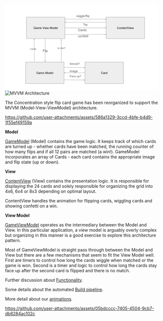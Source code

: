 <svg version="1.1" viewBox="0.0 0.0 960.0 540.0" fill="none" stroke="none" stroke-linecap="square" stroke-miterlimit="10" xmlns:xlink="http://www.w3.org/1999/xlink" xmlns="http://www.w3.org/2000/svg"><clipPath id="g38647408c6e_0_0.0"><path d="m0 0l960.0 0l0 540.0l-960.0 0l0 -540.0z" clip-rule="nonzero"/></clipPath><g clip-path="url(#g38647408c6e_0_0.0)"><path fill="#ffffff" d="m0 0l960.0 0l0 540.0l-960.0 0z" fill-rule="evenodd"/><path fill="#eeeeee" d="m133.4462 82.7664l240.91339 0l0 133.98425l-240.91339 0z" fill-rule="evenodd"/><path stroke="#595959" stroke-width="1.0" stroke-linejoin="round" stroke-linecap="butt" d="m133.4462 82.7664l240.91339 0l0 133.98425l-240.91339 0z" fill-rule="evenodd"/><path fill="#000000" d="m185.54895 151.44415l0 -1.578125l5.65625 0l0 4.953125q-1.296875 1.046875 -2.6875 1.578125q-1.375 0.515625 -2.84375 0.515625q-1.96875 0 -3.578125 -0.84375q-1.609375 -0.84375 -2.421875 -2.4375q-0.8125 -1.59375 -0.8125 -3.5625q0 -1.953125 0.8125 -3.640625q0.8125 -1.6875 2.34375 -2.5q1.53125 -0.828125 3.515625 -0.828125q1.453125 0 2.625 0.46875q1.171875 0.46875 1.828125 1.3125q0.671875 0.828125 1.015625 2.171875l-1.59375 0.4375q-0.296875 -1.015625 -0.75 -1.59375q-0.4375 -0.59375 -1.265625 -0.9375q-0.828125 -0.34375 -1.84375 -0.34375q-1.203125 0 -2.09375 0.375q-0.890625 0.359375 -1.4375 0.96875q-0.53125 0.59375 -0.828125 1.3125q-0.515625 1.234375 -0.515625 2.6875q0 1.78125 0.609375 2.984375q0.625 1.203125 1.796875 1.796875q1.171875 0.578125 2.5 0.578125q1.140625 0 2.234375 -0.4375q1.09375 -0.453125 1.65625 -0.953125l0 -2.484375l-3.921875 0zm14.370804 4.046875q-0.921875 0.765625 -1.765625 1.09375q-0.828125 0.3125 -1.796875 0.3125q-1.59375 0 -2.453125 -0.78125q-0.859375 -0.78125 -0.859375 -1.984375q0 -0.71875 0.328125 -1.296875q0.328125 -0.59375 0.84375 -0.9375q0.53125 -0.359375 1.1875 -0.546875q0.46875 -0.125 1.453125 -0.25q1.984375 -0.234375 2.921875 -0.5625q0.015625 -0.34375 0.015625 -0.421875q0 -1.0 -0.46875 -1.421875q-0.625 -0.546875 -1.875 -0.546875q-1.15625 0 -1.703125 0.40625q-0.546875 0.40625 -0.8125 1.421875l-1.609375 -0.21875q0.21875 -1.015625 0.71875 -1.640625q0.5 -0.640625 1.453125 -0.984375q0.953125 -0.34375 2.1875 -0.34375q1.25 0 2.015625 0.296875q0.78125 0.28125 1.140625 0.734375q0.375 0.4375 0.515625 1.109375q0.078125 0.421875 0.078125 1.515625l0 2.1875q0 2.28125 0.109375 2.890625q0.109375 0.59375 0.40625 1.15625l-1.703125 0q-0.265625 -0.515625 -0.328125 -1.1875zm-0.140625 -3.671875q-0.890625 0.375 -2.671875 0.625q-1.015625 0.140625 -1.4375 0.328125q-0.421875 0.1875 -0.65625 0.53125q-0.21875 0.34375 -0.21875 0.78125q0 0.65625 0.5 1.09375q0.5 0.4375 1.453125 0.4375q0.9375 0 1.671875 -0.40625q0.75 -0.421875 1.09375 -1.140625q0.265625 -0.5625 0.265625 -1.640625l0 -0.609375zm4.203842 4.859375l0 -9.671875l1.46875 0l0 1.359375q0.453125 -0.71875 1.203125 -1.140625q0.765625 -0.4375 1.71875 -0.4375q1.078125 0 1.765625 0.453125q0.6875 0.4375 0.96875 1.234375q1.15625 -1.6875 2.984375 -1.6875q1.453125 0 2.21875 0.796875q0.78125 0.796875 0.78125 2.453125l0 6.640625l-1.640625 0l0 -6.09375q0 -0.984375 -0.15625 -1.40625q-0.15625 -0.4375 -0.578125 -0.703125q-0.421875 -0.265625 -0.984375 -0.265625q-1.015625 0 -1.6875 0.6875q-0.671875 0.671875 -0.671875 2.15625l0 5.625l-1.640625 0l0 -6.28125q0 -1.09375 -0.40625 -1.640625q-0.40625 -0.546875 -1.3125 -0.546875q-0.6875 0 -1.28125 0.359375q-0.59375 0.359375 -0.859375 1.0625q-0.25 0.703125 -0.25 2.03125l0 5.015625l-1.640625 0zm22.165802 -3.109375l1.6875 0.203125q-0.40625 1.484375 -1.484375 2.3125q-1.078125 0.8125 -2.765625 0.8125q-2.125 0 -3.375 -1.296875q-1.234375 -1.3125 -1.234375 -3.671875q0 -2.453125 1.25 -3.796875q1.265625 -1.34375 3.265625 -1.34375q1.9375 0 3.15625 1.328125q1.234375 1.3125 1.234375 3.703125q0 0.15625 0 0.4375l-7.21875 0q0.09375 1.59375 0.90625 2.453125q0.8125 0.84375 2.015625 0.84375q0.90625 0 1.546875 -0.46875q0.640625 -0.484375 1.015625 -1.515625zm-5.390625 -2.65625l5.40625 0q-0.109375 -1.21875 -0.625 -1.828125q-0.78125 -0.953125 -2.03125 -0.953125q-1.125 0 -1.90625 0.765625q-0.765625 0.75 -0.84375 2.015625zm18.340271 5.765625l-5.171875 -13.359375l1.921875 0l3.46875 9.703125q0.421875 1.171875 0.703125 2.1875q0.3125 -1.09375 0.71875 -2.1875l3.609375 -9.703125l1.796875 0l-5.234375 13.359375l-1.8125 0zm8.0907135 -11.46875l0 -1.890625l1.640625 0l0 1.890625l-1.640625 0zm0 11.46875l0 -9.671875l1.640625 0l0 9.671875l-1.640625 0zm10.769821 -3.109375l1.6875 0.203125q-0.40625 1.484375 -1.484375 2.3125q-1.078125 0.8125 -2.765625 0.8125q-2.125 0 -3.375 -1.296875q-1.234375 -1.3125 -1.234375 -3.671875q0 -2.453125 1.25 -3.796875q1.265625 -1.34375 3.265625 -1.34375q1.9375 0 3.15625 1.328125q1.234375 1.3125 1.234375 3.703125q0 0.15625 0 0.4375l-7.21875 0q0.09375 1.59375 0.90625 2.453125q0.8125 0.84375 2.015625 0.84375q0.90625 0 1.546875 -0.46875q0.640625 -0.484375 1.015625 -1.515625zm-5.390625 -2.65625l5.40625 0q-0.109375 -1.21875 -0.625 -1.828125q-0.78125 -0.953125 -2.03125 -0.953125q-1.125 0 -1.90625 0.765625q-0.765625 0.75 -0.84375 2.015625zm10.922607 5.765625l-2.96875 -9.671875l1.703125 0l1.53125 5.578125l0.578125 2.078125q0.046875 -0.15625 0.5 -2.0l1.546875 -5.65625l1.6875 0l1.4375 5.609375l0.484375 1.84375l0.5625 -1.859375l1.65625 -5.59375l1.59375 0l-3.03125 9.671875l-1.703125 0l-1.53125 -5.796875l-0.375 -1.640625l-1.953125 7.4375l-1.71875 0zm17.03125 0l0 -13.359375l2.65625 0l3.15625 9.453125q0.4375 1.328125 0.640625 1.984375q0.234375 -0.734375 0.703125 -2.140625l3.203125 -9.296875l2.375 0l0 13.359375l-1.703125 0l0 -11.171875l-3.875 11.171875l-1.59375 0l-3.859375 -11.375l0 11.375l-1.703125 0zm14.775177 -4.84375q0 -2.6875 1.484375 -3.96875q1.25 -1.078125 3.046875 -1.078125q2.0 0 3.265625 1.3125q1.265625 1.296875 1.265625 3.609375q0 1.859375 -0.5625 2.9375q-0.5625 1.0625 -1.640625 1.65625q-1.0625 0.59375 -2.328125 0.59375q-2.03125 0 -3.28125 -1.296875q-1.25 -1.3125 -1.25 -3.765625zm1.6875 0q0 1.859375 0.796875 2.796875q0.8125 0.921875 2.046875 0.921875q1.21875 0 2.03125 -0.921875q0.8125 -0.9375 0.8125 -2.84375q0 -1.796875 -0.8125 -2.71875q-0.8125 -0.921875 -2.03125 -0.921875q-1.234375 0 -2.046875 0.921875q-0.796875 0.90625 -0.796875 2.765625zm15.563202 4.84375l0 -1.21875q-0.90625 1.4375 -2.703125 1.4375q-1.15625 0 -2.125 -0.640625q-0.96875 -0.640625 -1.5 -1.78125q-0.53125 -1.140625 -0.53125 -2.625q0 -1.453125 0.484375 -2.625q0.484375 -1.1875 1.4375 -1.8125q0.96875 -0.625 2.171875 -0.625q0.875 0 1.546875 0.375q0.6875 0.359375 1.109375 0.953125l0 -4.796875l1.640625 0l0 13.359375l-1.53125 0zm-5.171875 -4.828125q0 1.859375 0.78125 2.78125q0.78125 0.921875 1.84375 0.921875q1.078125 0 1.828125 -0.875q0.75 -0.890625 0.75 -2.6875q0 -1.984375 -0.765625 -2.90625q-0.765625 -0.9375 -1.890625 -0.9375q-1.078125 0 -1.8125 0.890625q-0.734375 0.890625 -0.734375 2.8125zm15.906982 1.71875l1.6875 0.203125q-0.40625 1.484375 -1.484375 2.3125q-1.078125 0.8125 -2.765625 0.8125q-2.125 0 -3.375 -1.296875q-1.234375 -1.3125 -1.234375 -3.671875q0 -2.453125 1.25 -3.796875q1.265625 -1.34375 3.265625 -1.34375q1.9375 0 3.15625 1.328125q1.234375 1.3125 1.234375 3.703125q0 0.15625 0 0.4375l-7.21875 0q0.09375 1.59375 0.90625 2.453125q0.8125 0.84375 2.015625 0.84375q0.90625 0 1.546875 -0.46875q0.640625 -0.484375 1.015625 -1.515625zm-5.390625 -2.65625l5.40625 0q-0.109375 -1.21875 -0.625 -1.828125q-0.78125 -0.953125 -2.03125 -0.953125q-1.125 0 -1.90625 0.765625q-0.765625 0.75 -0.84375 2.015625zm9.094452 5.765625l0 -13.359375l1.640625 0l0 13.359375l-1.640625 0z" fill-rule="nonzero"/><path fill="#eeeeee" d="m632.9055 82.7664l240.91339 0l0 133.98425l-240.91339 0z" fill-rule="evenodd"/><path stroke="#595959" stroke-width="1.0" stroke-linejoin="round" stroke-linecap="butt" d="m632.9055 82.7664l240.91339 0l0 133.98425l-240.91339 0z" fill-rule="evenodd"/><path fill="#000000" d="m711.60986 151.99103l1.765625 0.453125q-0.5625 2.171875 -2.0 3.328125q-1.4375 1.140625 -3.53125 1.140625q-2.15625 0 -3.515625 -0.875q-1.34375 -0.890625 -2.0625 -2.546875q-0.703125 -1.671875 -0.703125 -3.59375q0 -2.078125 0.796875 -3.625q0.796875 -1.5625 2.265625 -2.359375q1.484375 -0.8125 3.25 -0.8125q2.0 0 3.359375 1.015625q1.375 1.015625 1.90625 2.875l-1.734375 0.40625q-0.46875 -1.453125 -1.359375 -2.109375q-0.875 -0.671875 -2.203125 -0.671875q-1.546875 0 -2.578125 0.734375q-1.03125 0.734375 -1.453125 1.984375q-0.421875 1.234375 -0.421875 2.5625q0 1.703125 0.5 2.96875q0.5 1.265625 1.546875 1.90625q1.046875 0.625 2.265625 0.625q1.484375 0 2.515625 -0.859375q1.03125 -0.859375 1.390625 -2.546875zm3.1291504 -0.15625q0 -2.6875 1.484375 -3.96875q1.25 -1.078125 3.046875 -1.078125q2.0 0 3.265625 1.3125q1.265625 1.296875 1.265625 3.609375q0 1.859375 -0.5625 2.9375q-0.5625 1.0625 -1.640625 1.65625q-1.0625 0.59375 -2.328125 0.59375q-2.03125 0 -3.28125 -1.296875q-1.25 -1.3125 -1.25 -3.765625zm1.6875 0q0 1.859375 0.796875 2.796875q0.8125 0.921875 2.046875 0.921875q1.21875 0 2.03125 -0.921875q0.8125 -0.9375 0.8125 -2.84375q0 -1.796875 -0.8125 -2.71875q-0.8125 -0.921875 -2.03125 -0.921875q-1.234375 0 -2.046875 0.921875q-0.796875 0.90625 -0.796875 2.765625zm9.297607 4.84375l0 -9.671875l1.46875 0l0 1.375q1.0625 -1.59375 3.078125 -1.59375q0.875 0 1.609375 0.3125q0.734375 0.3125 1.09375 0.828125q0.375 0.5 0.515625 1.203125q0.09375 0.453125 0.09375 1.59375l0 5.953125l-1.640625 0l0 -5.890625q0 -1.0 -0.203125 -1.484375q-0.1875 -0.5 -0.671875 -0.796875q-0.484375 -0.296875 -1.140625 -0.296875q-1.046875 0 -1.8125 0.671875q-0.75 0.65625 -0.75 2.515625l0 5.28125l-1.640625 0zm13.953857 -1.46875l0.234375 1.453125q-0.6875 0.140625 -1.234375 0.140625q-0.890625 0 -1.390625 -0.28125q-0.484375 -0.28125 -0.6875 -0.734375q-0.203125 -0.46875 -0.203125 -1.9375l0 -5.578125l-1.203125 0l0 -1.265625l1.203125 0l0 -2.390625l1.625 -0.984375l0 3.375l1.65625 0l0 1.265625l-1.65625 0l0 5.671875q0 0.6875 0.078125 0.890625q0.09375 0.203125 0.28125 0.328125q0.203125 0.109375 0.578125 0.109375q0.265625 0 0.71875 -0.0625zm8.230164 -1.640625l1.6875 0.203125q-0.40625 1.484375 -1.484375 2.3125q-1.078125 0.8125 -2.765625 0.8125q-2.125 0 -3.375 -1.296875q-1.234375 -1.3125 -1.234375 -3.671875q0 -2.453125 1.25 -3.796875q1.265625 -1.34375 3.265625 -1.34375q1.9375 0 3.15625 1.328125q1.234375 1.3125 1.234375 3.703125q0 0.15625 0 0.4375l-7.21875 0q0.09375 1.59375 0.90625 2.453125q0.8125 0.84375 2.015625 0.84375q0.90625 0 1.546875 -0.46875q0.640625 -0.484375 1.015625 -1.515625zm-5.390625 -2.65625l5.40625 0q-0.109375 -1.21875 -0.625 -1.828125q-0.78125 -0.953125 -2.03125 -0.953125q-1.125 0 -1.90625 0.765625q-0.765625 0.75 -0.84375 2.015625zm9.141357 5.765625l0 -9.671875l1.46875 0l0 1.375q1.0625 -1.59375 3.078125 -1.59375q0.875 0 1.609375 0.3125q0.734375 0.3125 1.09375 0.828125q0.375 0.5 0.515625 1.203125q0.09375 0.453125 0.09375 1.59375l0 5.953125l-1.640625 0l0 -5.890625q0 -1.0 -0.203125 -1.484375q-0.1875 -0.5 -0.671875 -0.796875q-0.484375 -0.296875 -1.140625 -0.296875q-1.046875 0 -1.8125 0.671875q-0.75 0.65625 -0.75 2.515625l0 5.28125l-1.640625 0zm13.953796 -1.46875l0.234375 1.453125q-0.6875 0.140625 -1.234375 0.140625q-0.890625 0 -1.390625 -0.28125q-0.484375 -0.28125 -0.6875 -0.734375q-0.203125 -0.46875 -0.203125 -1.9375l0 -5.578125l-1.203125 0l0 -1.265625l1.203125 0l0 -2.390625l1.625 -0.984375l0 3.375l1.65625 0l0 1.265625l-1.65625 0l0 5.671875q0 0.6875 0.078125 0.890625q0.09375 0.203125 0.28125 0.328125q0.203125 0.109375 0.578125 0.109375q0.265625 0 0.71875 -0.0625zm5.6208496 1.46875l-5.171875 -13.359375l1.921875 0l3.46875 9.703125q0.421875 1.171875 0.703125 2.1875q0.3125 -1.09375 0.71875 -2.1875l3.609375 -9.703125l1.796875 0l-5.234375 13.359375l-1.8125 0zm8.090698 -11.46875l0 -1.890625l1.640625 0l0 1.890625l-1.640625 0zm0 11.46875l0 -9.671875l1.640625 0l0 9.671875l-1.640625 0zm10.769836 -3.109375l1.6875 0.203125q-0.40625 1.484375 -1.484375 2.3125q-1.078125 0.8125 -2.765625 0.8125q-2.125 0 -3.375 -1.296875q-1.234375 -1.3125 -1.234375 -3.671875q0 -2.453125 1.25 -3.796875q1.265625 -1.34375 3.265625 -1.34375q1.9375 0 3.15625 1.328125q1.234375 1.3125 1.234375 3.703125q0 0.15625 0 0.4375l-7.21875 0q0.09375 1.59375 0.90625 2.453125q0.8125 0.84375 2.015625 0.84375q0.90625 0 1.546875 -0.46875q0.640625 -0.484375 1.015625 -1.515625zm-5.390625 -2.65625l5.40625 0q-0.109375 -1.21875 -0.625 -1.828125q-0.78125 -0.953125 -2.03125 -0.953125q-1.125 0 -1.90625 0.765625q-0.765625 0.75 -0.84375 2.015625zm10.922546 5.765625l-2.96875 -9.671875l1.703125 0l1.53125 5.578125l0.578125 2.078125q0.046875 -0.15625 0.5 -2.0l1.546875 -5.65625l1.6875 0l1.4375 5.609375l0.484375 1.84375l0.5625 -1.859375l1.65625 -5.59375l1.59375 0l-3.03125 9.671875l-1.703125 0l-1.53125 -5.796875l-0.375 -1.640625l-1.953125 7.4375l-1.71875 0z" fill-rule="nonzero"/><path fill="#eeeeee" d="m128.11548 363.56693l240.91339 0l0 133.98425l-240.91339 0z" fill-rule="evenodd"/><path stroke="#595959" stroke-width="1.0" stroke-linejoin="round" stroke-linecap="butt" d="m128.11548 363.56693l240.91339 0l0 133.98425l-240.91339 0z" fill-rule="evenodd"/><path fill="#000000" d="m202.8598 432.2447l0 -1.578125l5.65625 0l0 4.953125q-1.296875 1.046875 -2.6875 1.578125q-1.375 0.515625 -2.84375 0.515625q-1.96875 0 -3.578125 -0.84375q-1.609375 -0.84375 -2.421875 -2.4375q-0.8125 -1.59375 -0.8125 -3.5625q0 -1.953125 0.8125 -3.640625q0.8125 -1.6875 2.34375 -2.5q1.53125 -0.828125 3.515625 -0.828125q1.453125 0 2.625 0.46875q1.171875 0.46875 1.828125 1.3125q0.671875 0.828125 1.015625 2.171875l-1.59375 0.4375q-0.296875 -1.015625 -0.75 -1.59375q-0.4375 -0.59375 -1.265625 -0.9375q-0.828125 -0.34375 -1.84375 -0.34375q-1.203125 0 -2.09375 0.375q-0.890625 0.359375 -1.4375 0.96875q-0.53125 0.59375 -0.828125 1.3125q-0.515625 1.234375 -0.515625 2.6875q0 1.78125 0.609375 2.984375q0.625 1.203125 1.796875 1.796875q1.171875 0.578125 2.5 0.578125q1.140625 0 2.234375 -0.4375q1.09375 -0.453125 1.65625 -0.953125l0 -2.484375l-3.921875 0zm14.370804 4.046875q-0.921875 0.765625 -1.765625 1.09375q-0.828125 0.3125 -1.796875 0.3125q-1.59375 0 -2.453125 -0.78125q-0.859375 -0.78125 -0.859375 -1.984375q0 -0.71875 0.328125 -1.296875q0.328125 -0.59375 0.84375 -0.9375q0.53125 -0.359375 1.1875 -0.546875q0.46875 -0.125 1.453125 -0.25q1.984375 -0.234375 2.921875 -0.5625q0.015625 -0.34375 0.015625 -0.421875q0 -1.0 -0.46875 -1.421875q-0.625 -0.546875 -1.875 -0.546875q-1.15625 0 -1.703125 0.40625q-0.546875 0.40625 -0.8125 1.421875l-1.609375 -0.21875q0.21875 -1.015625 0.71875 -1.640625q0.5 -0.640625 1.453125 -0.984375q0.953125 -0.34375 2.1875 -0.34375q1.25 0 2.015625 0.296875q0.78125 0.28125 1.140625 0.734375q0.375 0.4375 0.515625 1.109375q0.078125 0.421875 0.078125 1.515625l0 2.1875q0 2.28125 0.109375 2.890625q0.109375 0.59375 0.40625 1.15625l-1.703125 0q-0.265625 -0.515625 -0.328125 -1.1875zm-0.140625 -3.671875q-0.890625 0.375 -2.671875 0.625q-1.015625 0.140625 -1.4375 0.328125q-0.421875 0.1875 -0.65625 0.53125q-0.21875 0.34375 -0.21875 0.78125q0 0.65625 0.5 1.09375q0.5 0.4375 1.453125 0.4375q0.9375 0 1.671875 -0.40625q0.75 -0.421875 1.09375 -1.140625q0.265625 -0.5625 0.265625 -1.640625l0 -0.609375zm4.203842 4.859375l0 -9.671875l1.46875 0l0 1.359375q0.453125 -0.71875 1.203125 -1.140625q0.765625 -0.4375 1.71875 -0.4375q1.078125 0 1.765625 0.453125q0.6875 0.4375 0.96875 1.234375q1.15625 -1.6875 2.984375 -1.6875q1.453125 0 2.21875 0.796875q0.78125 0.796875 0.78125 2.453125l0 6.640625l-1.640625 0l0 -6.09375q0 -0.984375 -0.15625 -1.40625q-0.15625 -0.4375 -0.578125 -0.703125q-0.421875 -0.265625 -0.984375 -0.265625q-1.015625 0 -1.6875 0.6875q-0.671875 0.671875 -0.671875 2.15625l0 5.625l-1.640625 0l0 -6.28125q0 -1.09375 -0.40625 -1.640625q-0.40625 -0.546875 -1.3125 -0.546875q-0.6875 0 -1.28125 0.359375q-0.59375 0.359375 -0.859375 1.0625q-0.25 0.703125 -0.25 2.03125l0 5.015625l-1.640625 0zm22.165802 -3.109375l1.6875 0.203125q-0.40625 1.484375 -1.484375 2.3125q-1.078125 0.8125 -2.765625 0.8125q-2.125 0 -3.375 -1.296875q-1.234375 -1.3125 -1.234375 -3.671875q0 -2.453125 1.25 -3.796875q1.265625 -1.34375 3.265625 -1.34375q1.9375 0 3.15625 1.328125q1.234375 1.3125 1.234375 3.703125q0 0.15625 0 0.4375l-7.21875 0q0.09375 1.59375 0.90625 2.453125q0.8125 0.84375 2.015625 0.84375q0.90625 0 1.546875 -0.46875q0.640625 -0.484375 1.015625 -1.515625zm-5.390625 -2.65625l5.40625 0q-0.109375 -1.21875 -0.625 -1.828125q-0.78125 -0.953125 -2.03125 -0.953125q-1.125 0 -1.90625 0.765625q-0.765625 0.75 -0.84375 2.015625zm14.480896 5.765625l0 -13.359375l2.65625 0l3.15625 9.453125q0.4375 1.328125 0.640625 1.984375q0.234375 -0.734375 0.703125 -2.140625l3.203125 -9.296875l2.375 0l0 13.359375l-1.703125 0l0 -11.171875l-3.875 11.171875l-1.59375 0l-3.859375 -11.375l0 11.375l-1.703125 0zm14.775177 -4.84375q0 -2.6875 1.484375 -3.96875q1.25 -1.078125 3.046875 -1.078125q2.0 0 3.265625 1.3125q1.265625 1.296875 1.265625 3.609375q0 1.859375 -0.5625 2.9375q-0.5625 1.0625 -1.640625 1.65625q-1.0625 0.59375 -2.328125 0.59375q-2.03125 0 -3.28125 -1.296875q-1.25 -1.3125 -1.25 -3.765625zm1.6875 0q0 1.859375 0.796875 2.796875q0.8125 0.921875 2.046875 0.921875q1.21875 0 2.03125 -0.921875q0.8125 -0.9375 0.8125 -2.84375q0 -1.796875 -0.8125 -2.71875q-0.8125 -0.921875 -2.03125 -0.921875q-1.234375 0 -2.046875 0.921875q-0.796875 0.90625 -0.796875 2.765625zm15.563232 4.84375l0 -1.21875q-0.90625 1.4375 -2.703125 1.4375q-1.15625 0 -2.125 -0.640625q-0.96875 -0.640625 -1.5 -1.78125q-0.53125 -1.140625 -0.53125 -2.625q0 -1.453125 0.484375 -2.625q0.484375 -1.1875 1.4375 -1.8125q0.96875 -0.625 2.171875 -0.625q0.875 0 1.546875 0.375q0.6875 0.359375 1.109375 0.953125l0 -4.796875l1.640625 0l0 13.359375l-1.53125 0zm-5.171875 -4.828125q0 1.859375 0.78125 2.78125q0.78125 0.921875 1.84375 0.921875q1.078125 0 1.828125 -0.875q0.75 -0.890625 0.75 -2.6875q0 -1.984375 -0.765625 -2.90625q-0.765625 -0.9375 -1.890625 -0.9375q-1.078125 0 -1.8125 0.890625q-0.734375 0.890625 -0.734375 2.8125zm15.906952 1.71875l1.6875 0.203125q-0.40625 1.484375 -1.484375 2.3125q-1.078125 0.8125 -2.765625 0.8125q-2.125 0 -3.375 -1.296875q-1.234375 -1.3125 -1.234375 -3.671875q0 -2.453125 1.25 -3.796875q1.265625 -1.34375 3.265625 -1.34375q1.9375 0 3.15625 1.328125q1.234375 1.3125 1.234375 3.703125q0 0.15625 0 0.4375l-7.21875 0q0.09375 1.59375 0.90625 2.453125q0.8125 0.84375 2.015625 0.84375q0.90625 0 1.546875 -0.46875q0.640625 -0.484375 1.015625 -1.515625zm-5.390625 -2.65625l5.40625 0q-0.109375 -1.21875 -0.625 -1.828125q-0.78125 -0.953125 -2.03125 -0.953125q-1.125 0 -1.90625 0.765625q-0.765625 0.75 -0.84375 2.015625zm9.094482 5.765625l0 -13.359375l1.640625 0l0 13.359375l-1.640625 0z" fill-rule="nonzero"/><path fill="#000000" fill-opacity="0.0" d="m632.10236 114.53018l-258.55118 0" fill-rule="evenodd"/><path stroke="#595959" stroke-width="1.0" stroke-linejoin="round" stroke-linecap="butt" d="m632.10236 114.53018l-252.55118 0" fill-rule="evenodd"/><path fill="#595959" stroke="#595959" stroke-width="1.0" stroke-linecap="butt" d="m379.55118 112.87845l-4.538086 1.6517334l4.538086 1.6517334z" fill-rule="evenodd"/><path fill="#000000" fill-opacity="0.0" d="m479.60892 109.34777l92.47244 0l0 40.409447l-92.47244 0z" fill-rule="evenodd"/><path fill="#595959" d="m493.10892 134.98776l0 -10.937492l-4.09375 0l0 -1.46875l9.828125 0l0 1.46875l-4.09375 0l0 10.937492l-1.640625 0zm11.163513 -1.109375q-0.84375 0.71875 -1.625 1.015625q-0.78125 0.296875 -1.671875 0.296875q-1.484375 0 -2.28125 -0.71875q-0.796875 -0.734375 -0.796875 -1.859375q0 -0.65625 0.296875 -1.203125q0.3125 -0.546875 0.796875 -0.875q0.484375 -0.328125 1.09375 -0.5q0.4375 -0.109375 1.34375 -0.21875q1.84375 -0.21875 2.71875 -0.53125q0.015625 -0.3125 0.015625 -0.390625q0 -0.9374924 -0.4375 -1.3124924q-0.578125 -0.515625 -1.734375 -0.515625q-1.078125 0 -1.59375 0.375q-0.5 0.375 -0.75 1.3281174l-1.484375 -0.203125q0.203125 -0.9531174 0.65625 -1.5312424q0.46875 -0.59375 1.34375 -0.90625q0.890625 -0.328125 2.046875 -0.328125q1.15625 0 1.875 0.28125q0.71875 0.265625 1.046875 0.671875q0.34375 0.40625 0.484375 1.03125q0.078125 0.39061737 0.078125 1.4062424l0 2.03125q0 2.125 0.09375 2.6875q0.09375 0.5625 0.390625 1.078125l-1.59375 0q-0.234375 -0.46875 -0.3125 -1.109375zm-0.125 -3.40625q-0.828125 0.34375 -2.484375 0.578125q-0.9375 0.140625 -1.328125 0.3125q-0.390625 0.171875 -0.609375 0.5q-0.203125 0.3125 -0.203125 0.71875q0 0.609375 0.453125 1.015625q0.46875 0.40625 1.359375 0.40625q0.875 0 1.5625 -0.390625q0.6875 -0.390625 1.015625 -1.046875q0.234375 -0.515625 0.234375 -1.53125l0 -0.5625zm3.90271 7.953125l0 -12.421867l1.390625 0l0 1.171875q0.484375 -0.6875 1.09375 -1.03125q0.625 -0.34375 1.5155945 -0.34375q1.140625 0 2.015625 0.59375q0.890625 0.59375 1.328125 1.6718674q0.453125 1.078125 0.453125 2.359375q0 1.375 -0.5 2.484375q-0.484375 1.109375 -1.4375 1.703125q-0.9375 0.578125 -1.9687195 0.578125q-0.765625 0 -1.375 -0.3125q-0.609375 -0.328125 -0.984375 -0.828125l0 4.375l-1.53125 0zm1.375 -7.875q0 1.734375 0.703125 2.5625q0.703125 0.828125 1.703125 0.828125q1.0155945 0 1.7343445 -0.859375q0.734375 -0.859375 0.734375 -2.65625q0 -1.71875 -0.71875 -2.5781174q-0.703125 -0.859375 -1.6874695 -0.859375q-0.96875 0 -1.71875 0.921875q-0.75 0.9062424 -0.75 2.6406174z" fill-rule="nonzero"/><path fill="#000000" fill-opacity="0.0" d="m374.3596 149.75853l258.55118 0" fill-rule="evenodd"/><path stroke="#595959" stroke-width="1.0" stroke-linejoin="round" stroke-linecap="butt" d="m374.3596 149.75853l252.55118 0" fill-rule="evenodd"/><path fill="#595959" stroke="#595959" stroke-width="1.0" stroke-linecap="butt" d="m626.91077 151.41026l4.538086 -1.6517334l-4.538086 -1.6517334z" fill-rule="evenodd"/><path fill="#000000" fill-opacity="0.0" d="m447.97113 142.1378l155.74805 0l0 43.62204l-155.74805 0z" fill-rule="evenodd"/><path fill="#595959" d="m468.73676 165.32217l1.890625 0.46875q-0.59375 2.34375 -2.140625 3.578125q-1.546875 1.21875 -3.796875 1.21875q-2.3125 0 -3.765625 -0.9375q-1.4375 -0.953125 -2.203125 -2.734375q-0.75 -1.796875 -0.75 -3.84375q0 -2.234375 0.84375 -3.890625q0.859375 -1.671875 2.4375 -2.53125q1.578125 -0.875 3.46875 -0.875q2.15625 0 3.609375 1.09375q1.46875 1.09375 2.046875 3.078125l-1.859375 0.4375q-0.5 -1.5625 -1.453125 -2.265625q-0.9375 -0.71875 -2.375 -0.71875q-1.65625 0 -2.765625 0.796875q-1.109375 0.78125 -1.5625 2.125q-0.4375 1.328125 -0.4375 2.734375q0 1.828125 0.53125 3.203125q0.53125 1.359375 1.65625 2.03125q1.125 0.671875 2.421875 0.671875q1.59375 0 2.703125 -0.921875q1.109375 -0.921875 1.5 -2.71875zm10.771484 3.734375q-0.984375 0.828125 -1.890625 1.171875q-0.90625 0.34375 -1.9375 0.34375q-1.703125 0 -2.625 -0.828125q-0.921875 -0.84375 -0.921875 -2.140625q0 -0.765625 0.34375 -1.390625q0.359375 -0.625 0.921875 -1.0q0.5625 -0.390625 1.265625 -0.59375q0.515625 -0.125 1.5625 -0.265625q2.125 -0.25 3.125 -0.59375q0.015625 -0.359375 0.015625 -0.46875q0 -1.0625 -0.5 -1.515625q-0.671875 -0.59375 -2.0 -0.59375q-1.25 0 -1.84375 0.4375q-0.578125 0.4375 -0.859375 1.546875l-1.71875 -0.234375q0.234375 -1.109375 0.765625 -1.78125q0.53125 -0.6875 1.546875 -1.046875q1.015625 -0.375 2.359375 -0.375q1.328125 0 2.15625 0.3125q0.828125 0.3125 1.21875 0.796875q0.390625 0.46875 0.546875 1.1875q0.09375 0.453125 0.09375 1.625l0 2.34375q0 2.453125 0.109375 3.109375q0.109375 0.640625 0.453125 1.234375l-1.84375 0q-0.265625 -0.546875 -0.34375 -1.28125zm-0.15625 -3.921875q-0.953125 0.390625 -2.875 0.65625q-1.078125 0.15625 -1.53125 0.359375q-0.4375 0.1875 -0.6875 0.5625q-0.25 0.375 -0.25 0.84375q0 0.703125 0.53125 1.171875q0.53125 0.46875 1.5625 0.46875q1.015625 0 1.796875 -0.4375q0.796875 -0.453125 1.171875 -1.21875q0.28125 -0.609375 0.28125 -1.765625l0 -0.640625zm4.482422 5.203125l0 -10.375l1.578125 0l0 1.578125q0.609375 -1.109375 1.125 -1.453125q0.515625 -0.359375 1.125 -0.359375q0.890625 0 1.8125 0.5625l-0.609375 1.640625q-0.640625 -0.390625 -1.28125 -0.390625q-0.578125 0 -1.046875 0.359375q-0.453125 0.34375 -0.65625 0.953125q-0.28125 0.9375 -0.28125 2.046875l0 5.4375l-1.765625 0zm13.410156 0l0 -1.3125q-0.984375 1.546875 -2.90625 1.546875q-1.234375 0 -2.28125 -0.6875q-1.03125 -0.6875 -1.609375 -1.90625q-0.5625 -1.21875 -0.5625 -2.8125q0 -1.5625 0.515625 -2.828125q0.515625 -1.265625 1.546875 -1.9375q1.046875 -0.671875 2.3125 -0.671875q0.9375 0 1.671875 0.40625q0.734375 0.390625 1.203125 1.015625l0 -5.125l1.734375 0l0 14.3125l-1.625 0zm-5.5625 -5.171875q0 1.984375 0.84375 2.96875q0.84375 0.984375 1.984375 0.984375q1.15625 0 1.953125 -0.9375q0.8125 -0.9375 0.8125 -2.875q0 -2.125 -0.828125 -3.125q-0.8125 -1.0 -2.015625 -1.0q-1.171875 0 -1.96875 0.96875q-0.78125 0.953125 -0.78125 3.015625zm9.248047 2.078125l1.75 -0.28125q0.140625 1.046875 0.8125 1.609375q0.671875 0.546875 1.875 0.546875q1.203125 0 1.78125 -0.484375q0.59375 -0.5 0.59375 -1.15625q0 -0.59375 -0.515625 -0.9375q-0.359375 -0.234375 -1.796875 -0.59375q-1.9375 -0.5 -2.6875 -0.84375q-0.734375 -0.359375 -1.125 -0.984375q-0.390625 -0.640625 -0.390625 -1.40625q0 -0.6875 0.3125 -1.28125q0.328125 -0.59375 0.875 -0.984375q0.40625 -0.296875 1.109375 -0.5q0.71875 -0.21875 1.53125 -0.21875q1.21875 0 2.140625 0.359375q0.921875 0.34375 1.359375 0.953125q0.4375 0.59375 0.609375 1.59375l-1.71875 0.234375q-0.125 -0.796875 -0.6875 -1.234375q-0.5625 -0.453125 -1.578125 -0.453125q-1.21875 0 -1.734375 0.40625q-0.515625 0.390625 -0.515625 0.921875q0 0.34375 0.21875 0.625q0.203125 0.28125 0.671875 0.46875q0.265625 0.09375 1.546875 0.4375q1.875 0.5 2.609375 0.828125q0.734375 0.3125 1.15625 0.921875q0.421875 0.59375 0.421875 1.5q0 0.875 -0.515625 1.65625q-0.515625 0.78125 -1.484375 1.203125q-0.96875 0.421875 -2.1875 0.421875q-2.015625 0 -3.078125 -0.84375q-1.0625 -0.84375 -1.359375 -2.484375z" fill-rule="nonzero"/><path fill="#000000" fill-opacity="0.0" d="m182.84514 359.59317l-0.47244263 -142.83464" fill-rule="evenodd"/><path stroke="#595959" stroke-width="1.0" stroke-linejoin="round" stroke-linecap="butt" d="m182.84514 359.59317l-0.45259094 -136.83469" fill-rule="evenodd"/><path fill="#595959" stroke="#595959" stroke-width="1.0" stroke-linecap="butt" d="m184.04427 222.75304l-1.6667328 -4.532608l-1.6367035 4.5435333z" fill-rule="evenodd"/><path fill="#000000" fill-opacity="0.0" d="m147.07086 263.6076l92.47244 0l0 37.165375l-92.47244 0z" fill-rule="evenodd"/><path fill="#595959" d="m164.68024 283.01575l1.390625 0.34375q-0.4375 1.703125 -1.578125 2.609375q-1.125 0.890625 -2.765625 0.890625q-1.6875 0 -2.75 -0.6875q-1.0625 -0.6875 -1.625 -2.0q-0.546875 -1.3125 -0.546875 -2.8125q0 -1.640625 0.625 -2.859375q0.625 -1.21875 1.78125 -1.84375q1.15625 -0.640625 2.546875 -0.640625q1.5625 0 2.640625 0.8125q1.078125 0.796875 1.5 2.25l-1.375 0.3125q-0.359375 -1.140625 -1.0625 -1.65625q-0.6875 -0.53125 -1.734375 -0.53125q-1.21875 0 -2.03125 0.578125q-0.8125 0.578125 -1.140625 1.5625q-0.328125 0.96875 -0.328125 2.015625q0 1.328125 0.390625 2.328125q0.390625 1.0 1.21875 1.5q0.828125 0.484375 1.78125 0.484375q1.171875 0 1.96875 -0.671875q0.8125 -0.671875 1.09375 -1.984375zm7.8967743 2.734375q-0.71875 0.609375 -1.375 0.859375q-0.65625 0.25 -1.421875 0.25q-1.25 0 -1.921875 -0.609375q-0.671875 -0.609375 -0.671875 -1.5625q0 -0.5625 0.25 -1.015625q0.25 -0.46875 0.65625 -0.75q0.421875 -0.28125 0.9375 -0.421875q0.375 -0.09375 1.140625 -0.1875q1.5625 -0.1875 2.296875 -0.453125q0.015625 -0.265625 0.015625 -0.328125q0 -0.796875 -0.375 -1.109375q-0.484375 -0.4375 -1.453125 -0.4375q-0.921875 0 -1.359375 0.328125q-0.421875 0.3125 -0.625 1.109375l-1.265625 -0.171875q0.171875 -0.796875 0.5625 -1.296875q0.390625 -0.5 1.140625 -0.765625q0.75 -0.265625 1.71875 -0.265625q0.984375 0 1.59375 0.234375q0.609375 0.21875 0.890625 0.5625q0.28125 0.34375 0.40625 0.875q0.0625 0.328125 0.0625 1.1875l0 1.71875q0 1.796875 0.078125 2.28125q0.078125 0.46875 0.328125 0.90625l-1.34375 0q-0.203125 -0.40625 -0.265625 -0.9375zm-0.109375 -2.875q-0.703125 0.28125 -2.09375 0.484375q-0.796875 0.109375 -1.125 0.265625q-0.328125 0.140625 -0.515625 0.421875q-0.171875 0.265625 -0.171875 0.59375q0 0.515625 0.390625 0.859375q0.390625 0.34375 1.140625 0.34375q0.734375 0 1.3125 -0.3125q0.59375 -0.328125 0.859375 -0.890625q0.203125 -0.4375 0.203125 -1.296875l0 -0.46875zm3.2917328 3.8125l0 -7.59375l1.15625 0l0 1.140625q0.453125 -0.796875 0.828125 -1.046875q0.375 -0.265625 0.8125 -0.265625q0.65625 0 1.328125 0.40625l-0.4375 1.203125q-0.46875 -0.28125 -0.953125 -0.28125q-0.421875 0 -0.765625 0.25q-0.328125 0.25 -0.46875 0.703125q-0.21875 0.6875 -0.21875 1.5l0 3.984375l-1.28125 0zm9.818146 0l0 -0.953125q-0.71875 1.125 -2.125 1.125q-0.90625 0 -1.671875 -0.5q-0.75 -0.5 -1.171875 -1.390625q-0.421875 -0.90625 -0.421875 -2.078125q0 -1.140625 0.375 -2.0625q0.390625 -0.921875 1.140625 -1.40625q0.765625 -0.5 1.703125 -0.5q0.6875 0 1.21875 0.296875q0.53125 0.28125 0.875 0.734375l0 -3.75l1.28125 0l0 10.484375l-1.203125 0zm-4.0625 -3.796875q0 1.46875 0.609375 2.1875q0.625 0.71875 1.453125 0.71875q0.84375 0 1.4375 -0.6875q0.59375 -0.6875 0.59375 -2.109375q0 -1.5625 -0.609375 -2.28125q-0.59375 -0.734375 -1.484375 -0.734375q-0.84375 0 -1.421875 0.703125q-0.578125 0.703125 -0.578125 2.203125zm6.776108 1.53125l1.265625 -0.203125q0.109375 0.765625 0.59375 1.171875q0.5 0.40625 1.375 0.40625q0.890625 0 1.3125 -0.359375q0.4375 -0.359375 0.4375 -0.84375q0 -0.4375 -0.375 -0.6875q-0.265625 -0.171875 -1.3125 -0.4375q-1.421875 -0.359375 -1.96875 -0.609375q-0.546875 -0.265625 -0.828125 -0.734375q-0.28125 -0.46875 -0.28125 -1.015625q0 -0.515625 0.21875 -0.9375q0.234375 -0.4375 0.640625 -0.734375q0.296875 -0.21875 0.8125 -0.359375q0.53125 -0.15625 1.125 -0.15625q0.890625 0 1.5625 0.265625q0.671875 0.25 1.0 0.6875q0.328125 0.4375 0.4375 1.171875l-1.25 0.171875q-0.09375 -0.578125 -0.5 -0.90625q-0.40625 -0.34375 -1.15625 -0.34375q-0.890625 0 -1.28125 0.296875q-0.375 0.296875 -0.375 0.6875q0 0.25 0.15625 0.453125q0.15625 0.203125 0.5 0.34375q0.1875 0.078125 1.140625 0.328125q1.359375 0.359375 1.890625 0.59375q0.546875 0.234375 0.859375 0.6875q0.3125 0.4375 0.3125 1.09375q0 0.640625 -0.375 1.21875q-0.375 0.5625 -1.09375 0.875q-0.703125 0.3125 -1.59375 0.3125q-1.484375 0 -2.265625 -0.609375q-0.765625 -0.625 -0.984375 -1.828125z" fill-rule="nonzero"/><path fill="#000000" fill-opacity="0.0" d="m250.79134 361.2454l0.69291687 -142.17322" fill-rule="evenodd"/><path stroke="#595959" stroke-width="1.0" stroke-linejoin="round" stroke-linecap="butt" d="m250.82057 355.24548l0.66368103 -136.17331" fill-rule="evenodd"/><path fill="#595959" stroke="#595959" stroke-width="1.0" stroke-linecap="butt" d="m249.16887 355.23743l1.6295929 4.5460815l1.6738281 -4.5299683z" fill-rule="evenodd"/><path fill="#000000" fill-opacity="0.0" d="m226.95801 271.5761l92.47244 0l0 43.62204l-92.47244 0z" fill-rule="evenodd"/><path fill="#595959" d="m237.59863 299.77612l0 -14.3125l9.65625 0l0 1.6875l-7.765625 0l0 4.4375l6.71875 0l0 1.6875l-6.71875 0l0 6.5l-1.890625 0zm11.857422 0l0 -14.3125l1.75 0l0 14.3125l-1.75 0zm4.4902344 -12.296875l0 -2.015625l1.765625 0l0 2.015625l-1.765625 0zm0 12.296875l0 -10.375l1.765625 0l0 10.375l-1.765625 0zm4.4277344 3.96875l0 -14.34375l1.609375 0l0 1.34375q0.5625 -0.78125 1.265625 -1.171875q0.71875 -0.40625 1.734375 -0.40625q1.328125 0 2.34375 0.6875q1.015625 0.6875 1.53125 1.9375q0.53125 1.234375 0.53125 2.71875q0 1.59375 -0.578125 2.875q-0.5625 1.265625 -1.65625 1.953125q-1.09375 0.671875 -2.296875 0.671875q-0.875 0 -1.578125 -0.375q-0.6875 -0.375 -1.140625 -0.9375l0 5.046875l-1.765625 0zm1.59375 -9.09375q0 2.0 0.8125 2.953125q0.8125 0.953125 1.96875 0.953125q1.171875 0 2.0 -0.984375q0.84375 -0.984375 0.84375 -3.078125q0 -1.96875 -0.828125 -2.953125q-0.8125 -1.0 -1.9375 -1.0q-1.125 0 -2.0 1.0625q-0.859375 1.046875 -0.859375 3.046875z" fill-rule="nonzero"/><path fill="#000000" fill-opacity="0.0" d="m352.5092 363.56693l-0.47244263 -142.83464" fill-rule="evenodd"/><path stroke="#595959" stroke-width="1.0" stroke-linejoin="round" stroke-linecap="butt" d="m352.5092 363.56693l-0.4526062 -136.83469" fill-rule="evenodd"/><path fill="#595959" stroke="#595959" stroke-width="1.0" stroke-linecap="butt" d="m353.7083 226.72679l-1.6667175 -4.532608l-1.6367188 4.5435333z" fill-rule="evenodd"/><path fill="#000000" fill-opacity="0.0" d="m319.43045 258.68372l92.47244 0l0 37.165375l-92.47244 0z" fill-rule="evenodd"/><path fill="#595959" d="m329.78983 281.76373l0 -10.484375l1.390625 0l0 10.484375l-1.390625 0zm3.1657104 -2.265625l1.265625 -0.203125q0.109375 0.765625 0.59375 1.171875q0.5 0.40625 1.375 0.40625q0.890625 0 1.3125 -0.359375q0.4375 -0.359375 0.4375 -0.84375q0 -0.4375 -0.375 -0.6875q-0.265625 -0.171875 -1.3125 -0.4375q-1.421875 -0.359375 -1.96875 -0.609375q-0.546875 -0.265625 -0.828125 -0.734375q-0.28125 -0.46875 -0.28125 -1.015625q0 -0.515625 0.21875 -0.9375q0.234375 -0.4375 0.640625 -0.734375q0.296875 -0.21875 0.8125 -0.359375q0.53125 -0.15625 1.125 -0.15625q0.890625 0 1.5625 0.265625q0.671875 0.25 1.0 0.6875q0.328125 0.4375 0.4375 1.171875l-1.25 0.171875q-0.09375 -0.578125 -0.5 -0.90625q-0.40625 -0.34375 -1.15625 -0.34375q-0.890625 0 -1.28125 0.296875q-0.375 0.296875 -0.375 0.6875q0 0.25 0.15625 0.453125q0.15625 0.203125 0.5 0.34375q0.1875 0.078125 1.140625 0.328125q1.359375 0.359375 1.890625 0.59375q0.546875 0.234375 0.859375 0.6875q0.3125 0.4375 0.3125 1.09375q0 0.640625 -0.375 1.21875q-0.375 0.5625 -1.09375 0.875q-0.703125 0.3125 -1.59375 0.3125q-1.484375 0 -2.265625 -0.609375q-0.765625 -0.625 -0.984375 -1.828125zm13.915741 2.265625l-2.796875 -10.484375l1.4375 0l1.59375 6.875q0.25 1.078125 0.4375 2.140625q0.40625 -1.6875 0.46875 -1.9375l2.0 -7.078125l1.671875 0l1.5 5.296875q0.578125 1.984375 0.828125 3.71875q0.203125 -1.0 0.515625 -2.28125l1.640625 -6.734375l1.40625 0l-2.875 10.484375l-1.34375 0l-2.203125 -8.0q-0.28125 -1.0 -0.34375 -1.21875q-0.15625 0.71875 -0.296875 1.21875l-2.234375 8.0l-1.40625 0zm11.833252 -9.015625l0 -1.46875l1.296875 0l0 1.46875l-1.296875 0zm0 9.015625l0 -7.59375l1.296875 0l0 7.59375l-1.296875 0zm3.2561646 0l0 -7.59375l1.15625 0l0 1.078125q0.84375 -1.25 2.421875 -1.25q0.6875 0 1.265625 0.25q0.578125 0.234375 0.859375 0.640625q0.28125 0.40625 0.40625 0.953125q0.0625 0.359375 0.0625 1.25l0 4.671875l-1.28125 0l0 -4.625q0 -0.78125 -0.15625 -1.171875q-0.15625 -0.390625 -0.546875 -0.625q-0.375 -0.234375 -0.890625 -0.234375q-0.8125 0 -1.421875 0.53125q-0.59375 0.515625 -0.59375 1.96875l0 4.15625l-1.28125 0zm10.557343 -2.578125q0 -0.265625 0 -0.390625q0 -0.765625 0.203125 -1.3125q0.171875 -0.40625 0.515625 -0.828125q0.25 -0.3125 0.921875 -0.90625q0.671875 -0.59375 0.875 -0.9375q0.203125 -0.359375 0.203125 -0.765625q0 -0.75 -0.59375 -1.3125q-0.578125 -0.578125 -1.4375 -0.578125q-0.828125 0 -1.375 0.515625q-0.546875 0.515625 -0.71875 1.609375l-1.328125 -0.15625q0.1875 -1.46875 1.0625 -2.25q0.890625 -0.78125 2.34375 -0.78125q1.53125 0 2.4375 0.84375q0.921875 0.828125 0.921875 2.015625q0 0.6875 -0.328125 1.265625q-0.3125 0.578125 -1.25 1.421875q-0.625 0.546875 -0.828125 0.8125q-0.1875 0.265625 -0.28125 0.609375q-0.09375 0.34375 -0.109375 1.125l-1.234375 0zm-0.078125 2.578125l0 -1.46875l1.46875 0l0 1.46875l-1.46875 0z" fill-rule="nonzero"/><path fill="#000000" fill-opacity="0.0" d="m371.5433 95.1706l262.33072 -0.09448242" fill-rule="evenodd"/><path stroke="#595959" stroke-width="1.0" stroke-linejoin="round" stroke-linecap="butt" d="m371.5433 95.1706l256.33072 -0.0923233" fill-rule="evenodd"/><path fill="#595959" stroke="#595959" stroke-width="1.0" stroke-linecap="butt" d="m627.87463 96.73001l4.5374756 -1.6533661l-4.5386963 -1.6501007z" fill-rule="evenodd"/><path fill="#000000" fill-opacity="0.0" d="m437.87927 54.82152l155.74805 0l0 42.01575l-155.74805 0z" fill-rule="evenodd"/><path fill="#595959" d="m449.8949 81.74152l-2.96875 -9.671875l1.703125 0l1.53125 5.578125l0.578125 2.078125q0.046875 -0.15625 0.5 -2.0l1.546875 -5.65625l1.6875 0l1.4375 5.609375l0.484375 1.84375l0.5625 -1.859375l1.65625 -5.59375l1.59375 0l-3.03125 9.671875l-1.703125 0l-1.53125 -5.796875l-0.375 -1.640625l-1.953125 7.4375l-1.71875 0zm11.691681 -11.46875l0 -1.890625l1.640625 0l0 1.890625l-1.640625 0zm0 11.46875l0 -9.671875l1.640625 0l0 9.671875l-1.640625 0zm3.8323364 0.796875l1.59375 0.234375q0.109375 0.75 0.5625 1.078125q0.609375 0.453125 1.671875 0.453125q1.140625 0 1.75 -0.453125q0.625 -0.453125 0.84375 -1.265625q0.125 -0.5 0.109375 -2.109375q-1.0625 1.265625 -2.671875 1.265625q-2.0 0 -3.09375 -1.4375q-1.09375 -1.4375 -1.09375 -3.453125q0 -1.390625 0.5 -2.5625q0.515625 -1.171875 1.453125 -1.796875q0.953125 -0.640625 2.25 -0.640625q1.703125 0 2.8125 1.375l0 -1.15625l1.515625 0l0 8.359375q0 2.265625 -0.46875 3.203125q-0.453125 0.9375 -1.453125 1.484375q-0.984375 0.546875 -2.453125 0.546875q-1.71875 0 -2.796875 -0.78125q-1.0625 -0.765625 -1.03125 -2.34375zm1.359375 -5.8125q0 1.90625 0.75 2.78125q0.765625 0.875 1.90625 0.875q1.125 0 1.890625 -0.859375q0.765625 -0.875 0.765625 -2.734375q0 -1.78125 -0.796875 -2.671875q-0.78125 -0.90625 -1.890625 -0.90625q-1.09375 0 -1.859375 0.890625q-0.765625 0.875 -0.765625 2.625zm9.016327 5.8125l1.59375 0.234375q0.109375 0.75 0.5625 1.078125q0.609375 0.453125 1.671875 0.453125q1.140625 0 1.75 -0.453125q0.625 -0.453125 0.84375 -1.265625q0.125 -0.5 0.109375 -2.109375q-1.0625 1.265625 -2.671875 1.265625q-2.0 0 -3.09375 -1.4375q-1.09375 -1.4375 -1.09375 -3.453125q0 -1.390625 0.5 -2.5625q0.515625 -1.171875 1.453125 -1.796875q0.953125 -0.640625 2.25 -0.640625q1.703125 0 2.8125 1.375l0 -1.15625l1.515625 0l0 8.359375q0 2.265625 -0.46875 3.203125q-0.453125 0.9375 -1.453125 1.484375q-0.984375 0.546875 -2.453125 0.546875q-1.71875 0 -2.796875 -0.78125q-1.0625 -0.765625 -1.03125 -2.34375zm1.359375 -5.8125q0 1.90625 0.75 2.78125q0.765625 0.875 1.90625 0.875q1.125 0 1.890625 -0.859375q0.765625 -0.875 0.765625 -2.734375q0 -1.78125 -0.796875 -2.671875q-0.78125 -0.90625 -1.890625 -0.90625q-1.09375 0 -1.859375 0.890625q-0.765625 0.875 -0.765625 2.625zm9.281982 5.015625l0 -13.359375l1.640625 0l0 13.359375l-1.640625 0zm10.816681 -3.109375l1.6875 0.203125q-0.40625 1.484375 -1.484375 2.3125q-1.078125 0.8125 -2.765625 0.8125q-2.125 0 -3.375 -1.296875q-1.234375 -1.3125 -1.234375 -3.671875q0 -2.453125 1.25 -3.796875q1.265625 -1.34375 3.265625 -1.34375q1.9375 0 3.15625 1.328125q1.234375 1.3125 1.234375 3.703125q0 0.15625 0 0.4375l-7.21875 0q0.09375 1.59375 0.90625 2.453125q0.8125 0.84375 2.015625 0.84375q0.90625 0 1.546875 -0.46875q0.640625 -0.484375 1.015625 -1.515625zm-5.390625 -2.65625l5.40625 0q-0.109375 -1.21875 -0.625 -1.828125q-0.78125 -0.953125 -2.03125 -0.953125q-1.125 0 -1.90625 0.765625q-0.765625 0.75 -0.84375 2.015625zm7.9069824 6.0l3.875 -13.8125l1.3125 0l-3.859375 13.8125l-1.328125 0zm6.8082886 -0.234375l0 -8.40625l-1.453125 0l0 -1.265625l1.453125 0l0 -1.03125q0 -0.96875 0.171875 -1.453125q0.234375 -0.640625 0.828125 -1.03125q0.59375 -0.390625 1.671875 -0.390625q0.6875 0 1.53125 0.15625l-0.25 1.4375q-0.5 -0.09375 -0.953125 -0.09375q-0.75 0 -1.0625 0.328125q-0.3125 0.3125 -0.3125 1.1875l0 0.890625l1.890625 0l0 1.265625l-1.890625 0l0 8.40625l-1.625 0zm4.745819 0l0 -13.359375l1.640625 0l0 13.359375l-1.640625 0zm4.1917114 -11.46875l0 -1.890625l1.640625 0l0 1.890625l-1.640625 0zm0 11.46875l0 -9.671875l1.640625 0l0 9.671875l-1.640625 0zm4.1447754 3.703125l0 -13.375l1.484375 0l0 1.25q0.53125 -0.734375 1.1875 -1.09375q0.671875 -0.375 1.625 -0.375q1.234375 0 2.171875 0.640625q0.953125 0.625 1.4375 1.796875q0.484375 1.15625 0.484375 2.546875q0 1.484375 -0.53125 2.671875q-0.53125 1.1875 -1.546875 1.828125q-1.015625 0.625 -2.140625 0.625q-0.8125 0 -1.46875 -0.34375q-0.65625 -0.34375 -1.0625 -0.875l0 4.703125l-1.640625 0zm1.484375 -8.484375q0 1.859375 0.75 2.765625q0.765625 0.890625 1.828125 0.890625q1.09375 0 1.875 -0.921875q0.78125 -0.9375 0.78125 -2.875q0 -1.84375 -0.765625 -2.765625q-0.75 -0.921875 -1.8125 -0.921875q-1.046875 0 -1.859375 0.984375q-0.796875 0.96875 -0.796875 2.84375z" fill-rule="nonzero"/><path fill="#000000" fill-opacity="0.0" d="m374.3596 190.64961l258.55118 0" fill-rule="evenodd"/><path stroke="#595959" stroke-width="1.0" stroke-linejoin="round" stroke-linecap="butt" d="m374.3596 190.64961l252.55118 0" fill-rule="evenodd"/><path fill="#595959" stroke="#595959" stroke-width="1.0" stroke-linecap="butt" d="m626.91077 192.30135l4.538086 -1.6517334l-4.538086 -1.6517334z" fill-rule="evenodd"/><path fill="#000000" fill-opacity="0.0" d="m447.97113 179.98557l155.74805 0l0 43.62204l-155.74805 0z" fill-rule="evenodd"/><path fill="#595959" d="m465.06488 204.38869l1.71875 0.21875q-0.28125 1.796875 -1.453125 2.8125q-1.15625 1.0 -2.859375 1.0q-2.125 0 -3.421875 -1.390625q-1.296875 -1.390625 -1.296875 -3.984375q0 -1.6875 0.546875 -2.9375q0.5625 -1.265625 1.703125 -1.890625q1.140625 -0.640625 2.484375 -0.640625q1.6875 0 2.75 0.859375q1.078125 0.859375 1.390625 2.421875l-1.71875 0.265625q-0.234375 -1.046875 -0.859375 -1.5625q-0.625 -0.53125 -1.5 -0.53125q-1.328125 0 -2.15625 0.953125q-0.828125 0.953125 -0.828125 3.0q0 2.09375 0.796875 3.046875q0.796875 0.9375 2.09375 0.9375q1.03125 0 1.71875 -0.625q0.703125 -0.640625 0.890625 -1.953125zm2.578125 -1.390625q0 -2.875 1.59375 -4.265625q1.34375 -1.15625 3.265625 -1.15625q2.140625 0 3.484375 1.40625q1.359375 1.40625 1.359375 3.875q0 2.0 -0.59375 3.15625q-0.59375 1.140625 -1.75 1.78125q-1.140625 0.625 -2.5 0.625q-2.1875 0 -3.53125 -1.390625q-1.328125 -1.40625 -1.328125 -4.03125zm1.796875 0q0 2.0 0.859375 2.984375q0.875 0.984375 2.203125 0.984375q1.3125 0 2.171875 -0.984375q0.875 -1.0 0.875 -3.046875q0 -1.921875 -0.875 -2.90625q-0.875 -1.0 -2.171875 -1.0q-1.328125 0 -2.203125 1.0q-0.859375 0.984375 -0.859375 2.96875zm9.966797 5.1875l0 -10.375l1.59375 0l0 1.484375q1.140625 -1.71875 3.296875 -1.71875q0.9375 0 1.71875 0.34375q0.796875 0.328125 1.1875 0.875q0.390625 0.546875 0.546875 1.296875q0.09375 0.5 0.09375 1.71875l0 6.375l-1.765625 0l0 -6.3125q0 -1.078125 -0.203125 -1.609375q-0.203125 -0.53125 -0.734375 -0.84375q-0.515625 -0.3125 -1.21875 -0.3125q-1.125 0 -1.9375 0.71875q-0.8125 0.703125 -0.8125 2.6875l0 5.671875l-1.765625 0zm11.544922 0l0 -9.0l-1.546875 0l0 -1.375l1.546875 0l0 -1.09375q0 -1.046875 0.1875 -1.5625q0.25 -0.6875 0.890625 -1.109375q0.640625 -0.421875 1.796875 -0.421875q0.75 0 1.640625 0.171875l-0.265625 1.53125q-0.546875 -0.09375 -1.03125 -0.09375q-0.796875 0 -1.140625 0.34375q-0.328125 0.34375 -0.328125 1.28125l0 0.953125l2.03125 0l0 1.375l-2.03125 0l0 9.0l-1.75 0zm12.244141 -3.34375l1.8125 0.234375q-0.421875 1.578125 -1.59375 2.46875q-1.15625 0.875 -2.96875 0.875q-2.265625 0 -3.609375 -1.390625q-1.328125 -1.40625 -1.328125 -3.9375q0 -2.625 1.34375 -4.0625q1.34375 -1.453125 3.5 -1.453125q2.078125 0 3.390625 1.421875q1.328125 1.40625 1.328125 3.984375q0 0.15625 -0.015625 0.46875l-7.734375 0q0.09375 1.703125 0.96875 2.609375q0.875 0.90625 2.171875 0.90625q0.96875 0 1.640625 -0.5q0.6875 -0.515625 1.09375 -1.625zm-5.78125 -2.84375l5.796875 0q-0.109375 -1.296875 -0.65625 -1.953125q-0.84375 -1.015625 -2.1875 -1.015625q-1.203125 0 -2.03125 0.8125q-0.828125 0.796875 -0.921875 2.15625zm13.638672 4.609375l0.25 1.5625q-0.734375 0.15625 -1.328125 0.15625q-0.953125 0 -1.484375 -0.296875q-0.515625 -0.3125 -0.734375 -0.796875q-0.21875 -0.5 -0.21875 -2.078125l0 -5.96875l-1.28125 0l0 -1.375l1.28125 0l0 -2.5625l1.75 -1.0625l0 3.625l1.765625 0l0 1.375l-1.765625 0l0 6.0625q0 0.75 0.09375 0.96875q0.09375 0.203125 0.296875 0.34375q0.21875 0.125 0.609375 0.125q0.28125 0 0.765625 -0.078125zm5.5566406 0l0.25 1.5625q-0.734375 0.15625 -1.328125 0.15625q-0.953125 0 -1.484375 -0.296875q-0.515625 -0.3125 -0.734375 -0.796875q-0.21875 -0.5 -0.21875 -2.078125l0 -5.96875l-1.28125 0l0 -1.375l1.28125 0l0 -2.5625l1.75 -1.0625l0 3.625l1.765625 0l0 1.375l-1.765625 0l0 6.0625q0 0.75 0.09375 0.96875q0.09375 0.203125 0.296875 0.34375q0.21875 0.125 0.609375 0.125q0.28125 0 0.765625 -0.078125zm1.7285156 -10.71875l0 -2.015625l1.765625 0l0 2.015625l-1.765625 0zm0 12.296875l0 -10.375l1.765625 0l0 10.375l-1.765625 0z" fill-rule="nonzero"/><path fill="#eeeeee" d="m500.4042 363.56693l240.91336 0l0 133.98425l-240.91336 0z" fill-rule="evenodd"/><path stroke="#595959" stroke-width="1.0" stroke-linejoin="round" stroke-linecap="butt" d="m500.4042 363.56693l240.91336 0l0 133.98425l-240.91336 0z" fill-rule="evenodd"/><path fill="#000000" d="m611.61115 432.79156l1.765625 0.453125q-0.5625 2.171875 -2.0 3.328125q-1.4375 1.140625 -3.53125 1.140625q-2.15625 0 -3.515625 -0.875q-1.34375 -0.890625 -2.0625 -2.546875q-0.703125 -1.671875 -0.703125 -3.59375q0 -2.078125 0.796875 -3.625q0.796875 -1.5625 2.265625 -2.359375q1.484375 -0.8125 3.25 -0.8125q2.0 0 3.359375 1.015625q1.375 1.015625 1.90625 2.875l-1.734375 0.40625q-0.46875 -1.453125 -1.359375 -2.109375q-0.875 -0.671875 -2.203125 -0.671875q-1.546875 0 -2.578125 0.734375q-1.03125 0.734375 -1.453125 1.984375q-0.421875 1.234375 -0.421875 2.5625q0 1.703125 0.5 2.96875q0.5 1.265625 1.546875 1.90625q1.046875 0.625 2.265625 0.625q1.484375 0 2.515625 -0.859375q1.03125 -0.859375 1.390625 -2.546875zm10.051025 3.5q-0.921875 0.765625 -1.765625 1.09375q-0.828125 0.3125 -1.796875 0.3125q-1.59375 0 -2.453125 -0.78125q-0.859375 -0.78125 -0.859375 -1.984375q0 -0.71875 0.328125 -1.296875q0.328125 -0.59375 0.84375 -0.9375q0.53125 -0.359375 1.1875 -0.546875q0.46875 -0.125 1.453125 -0.25q1.984375 -0.234375 2.921875 -0.5625q0.015625 -0.34375 0.015625 -0.421875q0 -1.0 -0.46875 -1.421875q-0.625 -0.546875 -1.875 -0.546875q-1.15625 0 -1.703125 0.40625q-0.546875 0.40625 -0.8125 1.421875l-1.609375 -0.21875q0.21875 -1.015625 0.71875 -1.640625q0.5 -0.640625 1.453125 -0.984375q0.953125 -0.34375 2.1875 -0.34375q1.25 0 2.015625 0.296875q0.78125 0.28125 1.140625 0.734375q0.375 0.4375 0.515625 1.109375q0.078125 0.421875 0.078125 1.515625l0 2.1875q0 2.28125 0.109375 2.890625q0.109375 0.59375 0.40625 1.15625l-1.703125 0q-0.265625 -0.515625 -0.328125 -1.1875zm-0.140625 -3.671875q-0.890625 0.375 -2.671875 0.625q-1.015625 0.140625 -1.4375 0.328125q-0.421875 0.1875 -0.65625 0.53125q-0.21875 0.34375 -0.21875 0.78125q0 0.65625 0.5 1.09375q0.5 0.4375 1.453125 0.4375q0.9375 0 1.671875 -0.40625q0.75 -0.421875 1.09375 -1.140625q0.265625 -0.5625 0.265625 -1.640625l0 -0.609375zm4.1882324 4.859375l0 -9.671875l1.46875 0l0 1.46875q0.5625 -1.03125 1.03125 -1.359375q0.484375 -0.328125 1.0625 -0.328125q0.828125 0 1.6875 0.53125l-0.5625 1.515625q-0.609375 -0.359375 -1.203125 -0.359375q-0.546875 0 -0.96875 0.328125q-0.421875 0.328125 -0.609375 0.890625q-0.28125 0.875 -0.28125 1.921875l0 5.0625l-1.625 0zm12.4938965 0l0 -1.21875q-0.90625 1.4375 -2.703125 1.4375q-1.15625 0 -2.125 -0.640625q-0.96875 -0.640625 -1.5 -1.78125q-0.53125 -1.140625 -0.53125 -2.625q0 -1.453125 0.484375 -2.625q0.484375 -1.1875 1.4375 -1.8125q0.96875 -0.625 2.171875 -0.625q0.875 0 1.546875 0.375q0.6875 0.359375 1.109375 0.953125l0 -4.796875l1.640625 0l0 13.359375l-1.53125 0zm-5.171875 -4.828125q0 1.859375 0.78125 2.78125q0.78125 0.921875 1.84375 0.921875q1.078125 0 1.828125 -0.875q0.75 -0.890625 0.75 -2.6875q0 -1.984375 -0.765625 -2.90625q-0.765625 -0.9375 -1.890625 -0.9375q-1.078125 0 -1.8125 0.890625q-0.734375 0.890625 -0.734375 2.8125z" fill-rule="nonzero"/><path fill="#000000" fill-opacity="0.0" d="m500.4042 430.55905l-131.37009 0" fill-rule="evenodd"/><path stroke="#595959" stroke-width="1.0" stroke-linejoin="round" stroke-linecap="butt" d="m500.4042 430.55905l-125.37009 0" fill-rule="evenodd"/><path fill="#595959" stroke="#595959" stroke-width="1.0" stroke-linecap="butt" d="m375.03412 428.90732l-4.538086 1.6517334l4.538086 1.6517334z" fill-rule="evenodd"/><path fill="#000000" fill-opacity="0.0" d="m395.20078 399.04462l92.47244 0l0 42.015747l-92.47244 0z" fill-rule="evenodd"/><path fill="#595959" d="m405.43515 414.49588l0 -1.890625l1.640625 0l0 1.890625l-1.640625 0zm0 11.46875l0 -9.671875l1.640625 0l0 9.671875l-1.640625 0zm4.1448364 0l0 -9.671875l1.46875 0l0 1.359375q0.453125 -0.71875 1.203125 -1.140625q0.765625 -0.4375 1.71875 -0.4375q1.078125 0 1.765625 0.453125q0.6875 0.4375 0.96875 1.234375q1.15625 -1.6875 2.984375 -1.6875q1.453125 0 2.21875 0.796875q0.78125 0.796875 0.78125 2.453125l0 6.640625l-1.640625 0l0 -6.09375q0 -0.984375 -0.15625 -1.40625q-0.15625 -0.4375 -0.578125 -0.703125q-0.421875 -0.265625 -0.984375 -0.265625q-1.015625 0 -1.6875 0.6875q-0.671875 0.671875 -0.671875 2.15625l0 5.625l-1.640625 0l0 -6.28125q0 -1.09375 -0.40625 -1.640625q-0.40625 -0.546875 -1.3125 -0.546875q-0.6875 0 -1.28125 0.359375q-0.59375 0.359375 -0.859375 1.0625q-0.25 0.703125 -0.25 2.03125l0 5.015625l-1.640625 0zm21.853302 -1.1875q-0.921875 0.765625 -1.765625 1.09375q-0.828125 0.3125 -1.796875 0.3125q-1.59375 0 -2.453125 -0.78125q-0.859375 -0.78125 -0.859375 -1.984375q0 -0.71875 0.328125 -1.296875q0.328125 -0.59375 0.84375 -0.9375q0.53125 -0.359375 1.1875 -0.546875q0.46875 -0.125 1.453125 -0.25q1.984375 -0.234375 2.921875 -0.5625q0.015625 -0.34375 0.015625 -0.421875q0 -1.0 -0.46875 -1.421875q-0.625 -0.546875 -1.875 -0.546875q-1.15625 0 -1.703125 0.40625q-0.546875 0.40625 -0.8125 1.421875l-1.609375 -0.21875q0.21875 -1.015625 0.71875 -1.640625q0.5 -0.640625 1.453125 -0.984375q0.953125 -0.34375 2.1875 -0.34375q1.25 0 2.015625 0.296875q0.78125 0.28125 1.140625 0.734375q0.375 0.4375 0.515625 1.109375q0.078125 0.421875 0.078125 1.515625l0 2.1875q0 2.28125 0.109375 2.890625q0.109375 0.59375 0.40625 1.15625l-1.703125 0q-0.265625 -0.515625 -0.328125 -1.1875zm-0.140625 -3.671875q-0.890625 0.375 -2.671875 0.625q-1.015625 0.140625 -1.4375 0.328125q-0.421875 0.1875 -0.65625 0.53125q-0.21875 0.34375 -0.21875 0.78125q0 0.65625 0.5 1.09375q0.5 0.4375 1.453125 0.4375q0.9375 0 1.671875 -0.40625q0.75 -0.421875 1.09375 -1.140625q0.265625 -0.5625 0.265625 -1.640625l0 -0.609375zm3.891327 5.65625l1.59375 0.234375q0.109375 0.75 0.5625 1.078125q0.609375 0.453125 1.671875 0.453125q1.140625 0 1.75 -0.453125q0.625 -0.453125 0.84375 -1.265625q0.125 -0.5 0.109375 -2.109375q-1.0625 1.265625 -2.671875 1.265625q-2.0 0 -3.09375 -1.4375q-1.09375 -1.4375 -1.09375 -3.453125q0 -1.390625 0.5 -2.5625q0.515625 -1.171875 1.453125 -1.796875q0.953125 -0.640625 2.25 -0.640625q1.703125 0 2.8125 1.375l0 -1.15625l1.515625 0l0 8.359375q0 2.265625 -0.46875 3.203125q-0.453125 0.9375 -1.453125 1.484375q-0.984375 0.546875 -2.453125 0.546875q-1.71875 0 -2.796875 -0.78125q-1.0625 -0.765625 -1.03125 -2.34375zm1.359375 -5.8125q0 1.90625 0.75 2.78125q0.765625 0.875 1.90625 0.875q1.125 0 1.890625 -0.859375q0.765625 -0.875 0.765625 -2.734375q0 -1.78125 -0.796875 -2.671875q-0.78125 -0.90625 -1.890625 -0.90625q-1.09375 0 -1.859375 0.890625q-0.765625 0.875 -0.765625 2.625zm15.953857 1.90625l1.6875 0.203125q-0.40625 1.484375 -1.484375 2.3125q-1.078125 0.8125 -2.765625 0.8125q-2.125 0 -3.375 -1.296875q-1.234375 -1.3125 -1.234375 -3.671875q0 -2.453125 1.25 -3.796875q1.265625 -1.34375 3.265625 -1.34375q1.9375 0 3.15625 1.328125q1.234375 1.3125 1.234375 3.703125q0 0.15625 0 0.4375l-7.21875 0q0.09375 1.59375 0.90625 2.453125q0.8125 0.84375 2.015625 0.84375q0.90625 0 1.546875 -0.46875q0.640625 -0.484375 1.015625 -1.515625zm-5.390625 -2.65625l5.40625 0q-0.109375 -1.21875 -0.625 -1.828125q-0.78125 -0.953125 -2.03125 -0.953125q-1.125 0 -1.90625 0.765625q-0.765625 0.75 -0.84375 2.015625z" fill-rule="nonzero"/><path fill="#000000" fill-opacity="0.0" d="m500.40158 475.55118l-133.48032 -1.3858337" fill-rule="evenodd"/><path stroke="#595959" stroke-width="1.0" stroke-linejoin="round" stroke-linecap="butt" d="m494.40192 475.4889l-127.48065 -1.3235474" fill-rule="evenodd"/><path fill="#595959" stroke="#595959" stroke-width="1.0" stroke-linecap="butt" d="m494.38477 477.14053l4.5549927 -1.6045227l-4.5207214 -1.698761z" fill-rule="evenodd"/><path fill="#000000" fill-opacity="0.0" d="m395.20078 432.40158l92.47244 0l0 40.409454l-92.47244 0z" fill-rule="evenodd"/><path fill="#595959" d="m405.62265 458.04156l0 -12.40625l8.375 0l0 1.46875l-6.734375 0l0 3.84375l5.828125 0l0 1.453125l-5.828125 0l0 5.640625l-1.640625 0zm16.162842 -1.109375q-0.84375 0.71875 -1.625 1.015625q-0.78125 0.296875 -1.671875 0.296875q-1.484375 0 -2.28125 -0.71875q-0.796875 -0.734375 -0.796875 -1.859375q0 -0.65625 0.296875 -1.203125q0.3125 -0.546875 0.796875 -0.875q0.484375 -0.328125 1.09375 -0.5q0.4375 -0.109375 1.34375 -0.21875q1.84375 -0.21875 2.71875 -0.53125q0.015625 -0.3125 0.015625 -0.390625q0 -0.9375 -0.4375 -1.3125q-0.578125 -0.515625 -1.734375 -0.515625q-1.078125 0 -1.59375 0.375q-0.5 0.375 -0.75 1.328125l-1.484375 -0.203125q0.203125 -0.953125 0.65625 -1.53125q0.46875 -0.59375 1.34375 -0.90625q0.890625 -0.328125 2.046875 -0.328125q1.15625 0 1.875 0.28125q0.71875 0.265625 1.046875 0.671875q0.34375 0.40625 0.484375 1.03125q0.078125 0.390625 0.078125 1.40625l0 2.03125q0 2.125 0.09375 2.6875q0.09375 0.5625 0.390625 1.078125l-1.59375 0q-0.234375 -0.46875 -0.3125 -1.109375zm-0.125 -3.40625q-0.828125 0.34375 -2.484375 0.578125q-0.9375 0.140625 -1.328125 0.3125q-0.390625 0.171875 -0.609375 0.5q-0.203125 0.3125 -0.203125 0.71875q0 0.609375 0.453125 1.015625q0.46875 0.40625 1.359375 0.40625q0.875 0 1.5625 -0.390625q0.6875 -0.390625 1.015625 -1.046875q0.234375 -0.515625 0.234375 -1.53125l0 -0.5625zm9.762085 1.21875l1.5 0.203125q-0.234375 1.546875 -1.25 2.421875q-1.015625 0.875 -2.484375 0.875q-1.84375 0 -2.96875 -1.203125q-1.125 -1.203125 -1.125 -3.453125q0 -1.46875 0.484375 -2.546875q0.484375 -1.09375 1.46875 -1.640625q0.984375 -0.546875 2.140625 -0.546875q1.46875 0 2.390625 0.75q0.9375 0.734375 1.203125 2.09375l-1.484375 0.21875q-0.203125 -0.890625 -0.75 -1.34375q-0.53125 -0.46875 -1.296875 -0.46875q-1.140625 0 -1.875 0.828125q-0.71875 0.828125 -0.71875 2.609375q0 1.8125 0.6875 2.640625q0.703125 0.8125 1.828125 0.8125q0.890625 0 1.484375 -0.546875q0.609375 -0.5625 0.765625 -1.703125zm8.9609375 0.40625l1.5625 0.1875q-0.359375 1.390625 -1.375 2.15625q-1.0 0.75 -2.5625 0.75q-1.984375 0 -3.140625 -1.203125q-1.140625 -1.21875 -1.140625 -3.421875q0 -2.265625 1.15625 -3.515625q1.171875 -1.25 3.03125 -1.25q1.8125 0 2.953125 1.234375q1.140625 1.21875 1.140625 3.4375q0 0.140625 -0.015625 0.40625l-6.703125 0q0.09375 1.484375 0.84375 2.28125q0.75 0.78125 1.875 0.78125q0.84375 0 1.4375 -0.4375q0.59375 -0.4375 0.9375 -1.40625zm-5.0 -2.46875l5.015625 0q-0.109375 -1.125 -0.578125 -1.703125q-0.734375 -0.875 -1.890625 -0.875q-1.046875 0 -1.765625 0.703125q-0.703125 0.703125 -0.78125 1.875zm19.185791 5.359375l0 -1.3125q-1.046875 1.515625 -2.84375 1.515625q-0.796875 0 -1.5 -0.296875q-0.6875 -0.3125 -1.015625 -0.765625q-0.328125 -0.46875 -0.46875 -1.140625q-0.09375 -0.4375 -0.09375 -1.421875l0 -5.5625l1.515625 0l0 4.984375q0 1.1875 0.09375 1.609375q0.15625 0.59375 0.609375 0.9375q0.46875 0.34375 1.15625 0.34375q0.6875 0 1.28125 -0.34375q0.609375 -0.359375 0.859375 -0.953125q0.25 -0.609375 0.25 -1.765625l0 -4.8125l1.515625 0l0 8.984375l-1.359375 0zm3.74646 3.4375l0 -12.421875l1.390625 0l0 1.171875q0.484375 -0.6875 1.09375 -1.03125q0.625 -0.34375 1.515625 -0.34375q1.140625 0 2.015625 0.59375q0.890625 0.59375 1.328125 1.671875q0.453125 1.078125 0.453125 2.359375q0 1.375 -0.5 2.484375q-0.484375 1.109375 -1.4375 1.703125q-0.9375 0.578125 -1.96875 0.578125q-0.765625 0 -1.375 -0.3125q-0.609375 -0.328125 -0.984375 -0.828125l0 4.375l-1.53125 0zm1.375 -7.875q0 1.734375 0.703125 2.5625q0.703125 0.828125 1.703125 0.828125q1.015625 0 1.734375 -0.859375q0.734375 -0.859375 0.734375 -2.65625q0 -1.71875 -0.71875 -2.578125q-0.703125 -0.859375 -1.6875 -0.859375q-0.96875 0 -1.71875 0.921875q-0.75 0.90625 -0.75 2.640625zm11.12146 1.390625q-0.015625 -0.3125 -0.015625 -0.46875q0 -0.890625 0.25 -1.546875q0.1875 -0.484375 0.609375 -0.984375q0.296875 -0.359375 1.078125 -1.0625q0.796875 -0.703125 1.03125 -1.109375q0.25 -0.421875 0.25 -0.90625q0 -0.890625 -0.703125 -1.5625q-0.6875 -0.671875 -1.6875 -0.671875q-0.984375 0 -1.640625 0.609375q-0.640625 0.609375 -0.84375 1.90625l-1.5625 -0.1875q0.203125 -1.734375 1.25 -2.65625q1.046875 -0.921875 2.765625 -0.921875q1.8125 0 2.890625 0.984375q1.09375 0.984375 1.09375 2.390625q0 0.8125 -0.390625 1.5q-0.375 0.6875 -1.484375 1.671875q-0.734375 0.65625 -0.96875 0.96875q-0.234375 0.3125 -0.34375 0.71875q-0.109375 0.40625 -0.125 1.328125l-1.453125 0zm-0.09375 3.046875l0 -1.734375l1.734375 0l0 1.734375l-1.734375 0z" fill-rule="nonzero"/><path fill="#000000" fill-opacity="0.0" d="m500.40158 397.69028l-133.48032 -1.3858032" fill-rule="evenodd"/><path stroke="#595959" stroke-width="1.0" stroke-linejoin="round" stroke-linecap="butt" d="m494.40192 397.628l-127.48065 -1.3235168" fill-rule="evenodd"/><path fill="#595959" stroke="#595959" stroke-width="1.0" stroke-linecap="butt" d="m494.38477 399.27963l4.5549927 -1.6045227l-4.5207214 -1.698761z" fill-rule="evenodd"/><path fill="#000000" fill-opacity="0.0" d="m395.20078 354.54068l92.47244 0l0 40.409454l-92.47244 0z" fill-rule="evenodd"/><path fill="#595959" d="m404.98203 376.19632l1.546875 -0.140625q0.109375 0.9375 0.5 1.53125q0.40625 0.59375 1.25 0.96875q0.859375 0.359375 1.90625 0.359375q0.9375 0 1.65625 -0.265625q0.734375 -0.28125 1.078125 -0.765625q0.34375 -0.5 0.34375 -1.078125q0 -0.578125 -0.34375 -1.015625q-0.328125 -0.4375 -1.109375 -0.734375q-0.5 -0.1875 -2.203125 -0.59375q-1.703125 -0.421875 -2.390625 -0.78125q-0.890625 -0.46875 -1.328125 -1.15625q-0.4375 -0.6875 -0.4375 -1.546875q0 -0.9375 0.53125 -1.75q0.53125 -0.8125 1.546875 -1.234375q1.03125 -0.421875 2.296875 -0.421875q1.375 0 2.421875 0.4375q1.0625 0.4375 1.625 1.3125q0.5625 0.859375 0.609375 1.953125l-1.578125 0.109375q-0.125 -1.171875 -0.859375 -1.765625q-0.734375 -0.609375 -2.15625 -0.609375q-1.484375 0 -2.171875 0.546875q-0.6875 0.546875 -0.6875 1.3125q0 0.671875 0.484375 1.109375q0.484375 0.421875 2.484375 0.875q2.0 0.453125 2.734375 0.796875q1.09375 0.5 1.609375 1.265625q0.515625 0.765625 0.515625 1.765625q0 0.984375 -0.578125 1.859375q-0.5625 0.875 -1.625 1.375q-1.0625 0.484375 -2.390625 0.484375q-1.6875 0 -2.828125 -0.484375q-1.125 -0.5 -1.78125 -1.484375q-0.640625 -0.984375 -0.671875 -2.234375zm11.354614 -0.515625q0 -2.484375 1.390625 -3.6875q1.15625 -1.0 2.8125 -1.0q1.859375 0 3.03125 1.21875q1.1875 1.203125 1.1875 3.34375q0 1.734375 -0.53125 2.734375q-0.515625 1.0 -1.515625 1.546875q-0.984375 0.546875 -2.171875 0.546875q-1.875 0 -3.046875 -1.203125q-1.15625 -1.21875 -1.15625 -3.5zm1.5625 0q0 1.734375 0.75 2.59375q0.75 0.859375 1.890625 0.859375q1.140625 0 1.890625 -0.859375q0.75 -0.875 0.75 -2.640625q0 -1.65625 -0.75 -2.515625q-0.75 -0.859375 -1.890625 -0.859375q-1.140625 0 -1.890625 0.859375q-0.75 0.84375 -0.75 2.5625zm8.605835 4.5l0 -12.40625l1.515625 0l0 12.40625l-1.515625 0zm6.381012 0l-3.421875 -8.984375l1.609375 0l1.921875 5.375q0.3125 0.875 0.578125 1.8125q0.203125 -0.703125 0.578125 -1.703125l1.984375 -5.484375l1.578125 0l-3.40625 8.984375l-1.421875 0zm12.3203125 -2.890625l1.5625 0.1875q-0.359375 1.390625 -1.375 2.15625q-1.0 0.75 -2.5625 0.75q-1.984375 0 -3.140625 -1.203125q-1.140625 -1.21875 -1.140625 -3.421875q0 -2.265625 1.15625 -3.515625q1.171875 -1.25 3.03125 -1.25q1.8125 0 2.953125 1.234375q1.140625 1.21875 1.140625 3.4375q0 0.140625 -0.015625 0.40625l-6.703125 0q0.09375 1.484375 0.84375 2.28125q0.75 0.78125 1.875 0.78125q0.84375 0 1.4375 -0.4375q0.59375 -0.4375 0.9375 -1.40625zm-5.0 -2.46875l5.015625 0q-0.109375 -1.125 -0.578125 -1.703125q-0.734375 -0.875 -1.890625 -0.875q-1.046875 0 -1.765625 0.703125q-0.703125 0.703125 -0.78125 1.875zm14.30896 5.359375l0 -1.140625q-0.84375 1.34375 -2.515625 1.34375q-1.0625 0 -1.96875 -0.59375q-0.90625 -0.59375 -1.40625 -1.65625q-0.484375 -1.0625 -0.484375 -2.4375q0 -1.34375 0.4375 -2.4375q0.453125 -1.09375 1.34375 -1.671875q0.90625 -0.59375 2.015625 -0.59375q0.8125 0 1.4375 0.34375q0.640625 0.34375 1.046875 0.890625l0 -4.453125l1.515625 0l0 12.40625l-1.421875 0zm-4.8125 -4.484375q0 1.71875 0.71875 2.578125q0.734375 0.859375 1.734375 0.859375q0.984375 0 1.6875 -0.8125q0.703125 -0.828125 0.703125 -2.5q0 -1.84375 -0.71875 -2.703125q-0.703125 -0.859375 -1.75 -0.859375q-1.015625 0 -1.703125 0.828125q-0.671875 0.828125 -0.671875 2.609375zm11.480835 1.4375q-0.015625 -0.3125 -0.015625 -0.46875q0 -0.890625 0.25 -1.546875q0.1875 -0.484375 0.609375 -0.984375q0.296875 -0.359375 1.078125 -1.0625q0.796875 -0.703125 1.03125 -1.109375q0.25 -0.421875 0.25 -0.90625q0 -0.890625 -0.703125 -1.5625q-0.6875 -0.671875 -1.6875 -0.671875q-0.984375 0 -1.640625 0.609375q-0.640625 0.609375 -0.84375 1.90625l-1.5625 -0.1875q0.203125 -1.734375 1.25 -2.65625q1.046875 -0.921875 2.765625 -0.921875q1.8125 0 2.890625 0.984375q1.09375 0.984375 1.09375 2.390625q0 0.8125 -0.390625 1.5q-0.375 0.6875 -1.484375 1.671875q-0.734375 0.65625 -0.96875 0.96875q-0.234375 0.3125 -0.34375 0.71875q-0.109375 0.40625 -0.125 1.328125l-1.453125 0zm-0.09375 3.046875l0 -1.734375l1.734375 0l0 1.734375l-1.734375 0z" fill-rule="nonzero"/></g></svg>
![MVVM Architecture](https://github.com/user-attachments/assets/5350b6e4-476e-4735-a8b0-5746a1204c45)

The Concentration style flip card game has been reorganized to support the MVVM (Model-View-ViewModel) architecture. 

https://github.com/user-attachments/assets/586a1329-3ccd-4bfe-b4d9-1f55ef49159a

**Model**

[GameModel](./lab3/GameModel.swift) (Model) contains the game logic. It keeps track of which cards are turned up - whether cards have been matched, the running counter of how many flips and if all 12 pairs are matched (a win!). GameModel incorporates an array of Cards - each card contains the appropriate image and flip state (up or down).

**View**

[ContentView](./lab3/ContentView.swift) (View) contains the presentation logic. It is responsible for displaying the 24 cards and solely responsible for organizing the grid into 4x6, 6x4 or 8x3 depending on optimal layout.

ContentView handles the animation for flipping cards, wiggling cards and showing confetti on a win.

**View Model**

[GameViewModel](./lab3/GameViewModel.swift) operates as the intermediary between the Model and View. In this particular application, a view model is arguably overly complex but organizing in this manner is a good exercise to explore this architecture pattern.

Most of GameViewModel is straight pass through between the Model and View but there are a few mechanisms that seem to fit the View Model well. First are timers to control how long the cards wiggle when matched or the game is won. Second is a timer and logic  to control how long the cards stay face up after the second card is flipped and there is no match.

Further discussion about [Functionality](./Functionality.md).

Some details about the automated [Build pipeline](./Build.md).

More detail about our [animations](./Animation.md).

https://github.com/user-attachments/assets/05bdcccc-7405-4504-9cb7-db8284ac102c

